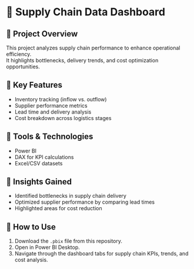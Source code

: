 # 🚚 Supply Chain Data Dashboard

## 🔹 Project Overview
This project analyzes supply chain performance to enhance operational efficiency.  
It highlights bottlenecks, delivery trends, and cost optimization opportunities.

## 🔹 Key Features
- Inventory tracking (inflow vs. outflow)  
- Supplier performance metrics  
- Lead time and delivery analysis  
- Cost breakdown across logistics stages  

## 🔹 Tools & Technologies
- Power BI  
- DAX for KPI calculations  
- Excel/CSV datasets  

## 🔹 Insights Gained
- Identified bottlenecks in supply chain delivery  
- Optimized supplier performance by comparing lead times  
- Highlighted areas for cost reduction  

## 🔹 How to Use
1. Download the `.pbix` file from this repository.  
2. Open in Power BI Desktop.  
3. Navigate through the dashboard tabs for supply chain KPIs, trends, and cost analysis.  
